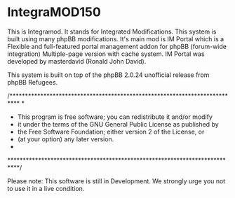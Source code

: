 IntegraMOD150
=============

This is Integramod. It stands for Integrated Modifications. This system is built using many phpBB modifications. It's main mod is IM Portal which is a Flexible and full-featured portal management addon for phpBB (forum-wide integration) Multiple-page version with cache system. IM Portal was developed by masterdavid (Ronald John David).

This system is built on top of the phpBB 2.0.24 unofficial release from phpBB Refugees.

/***************************************************************************
 *
 *   This program is free software; you can redistribute it and/or modify
 *   it under the terms of the GNU General Public License as published by
 *   the Free Software Foundation; either version 2 of the License, or
 *   (at your option) any later version.
 *
 ***************************************************************************/
 
 Please note: This software is still in Development. We strongly urge you not to use it in a live condition.

